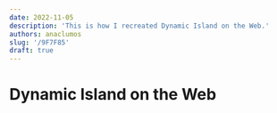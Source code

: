 ```yaml
---
date: 2022-11-05
description: 'This is how I recreated Dynamic Island on the Web.'
authors: anaclumos
slug: '/9F7F85'
draft: true
---
```


# Dynamic Island on the Web
